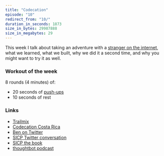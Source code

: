 ```yaml
---
title: "Codecation"
episode: "10"
redirect_from: "10/"
duration_in_seconds: 1873
size_in_bytes: 29987888
size_in_megabytes: 29
---
```


This week I talk about taking an adventure with a [stranger on the internet](https://twitter.com/r00k), what we learned, what we built, why we did it a second time, and why you might want to try it as well.

### Workout of the week

8 rounds (4 minutes) of:

- 20 seconds of [push-ups](https://www.youtube.com/watch?v=M1IfJmVjKW0)
- 10 seconds of rest

### Links

- [Trailmix](https://www.trailmix.life/)
- [Codecation Costa Rica](http://codecation.github.io/2014-02-clojure-rica/)
- [Ben on Twitter](https://twitter.com/r00k)
- [SICP Twitter conversation](https://twitter.com/r00k/status/382706978977742848)
- [SICP the book](https://mitpress.mit.edu/sicp/full-text/book/book.html)
- [thoughtbot podcast](http://podcasts.thoughtbot.com/giantrobots)
